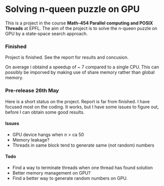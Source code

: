 Solving n-queen puzzle on GPU
=============================

This is a project in the course **Math-454 Parallel computing and POSIX Threads**
at EPFL. The aim of the project is to solve the n-queen puzzle on GPU by 
a state-space search approach. 

### Finished
Project is finished. See the report for results and concusion.

On average i obtaind a speedup of ~ 7 compared to a single CPU. This can 
possibly be imporved by making use of share memory rather than global
memory. 


### Pre-release 26th May
Here is a short status on the project. Report is far from finished. I have
focused most on the coding. It works, but I have some issues to figure out,
before I can obtain some good results. 

#### Issues
 - GPU device hangs when n > ca 50 
 - Memory leakage?
 - Threads in same block tend to generate same (not random) numbers

#### Todo
  - Find a way to terminate threads when one thread has found solution
  - Better memory management on GPU?
  - Find a better way to generate random numbers on GPU. 
